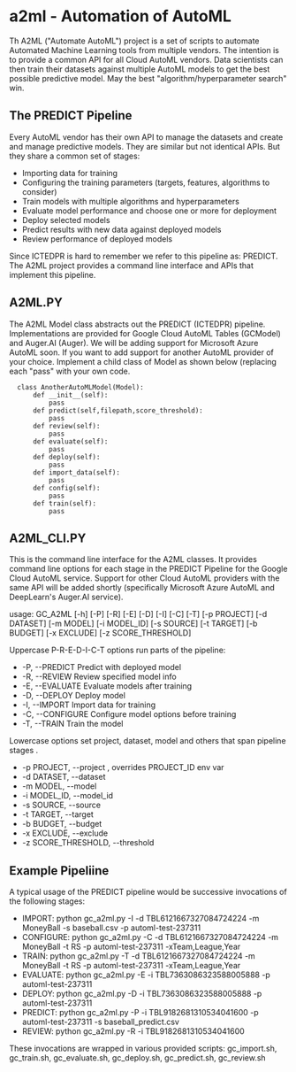 # a2ml - Automation of AutoML
Th A2ML ("Automate AutoML") project is a set of scripts to automate Automated Machine Learning tools from multiple vendors. The intention is to provide a common API for all Cloud AutoML vendors.  Data scientists can then train their datasets against multiple AutoML models to get the best possible predictive model.  May the best "algorithm/hyperparameter search" win.

## The PREDICT Pipeline
Every AutoML vendor has their own API to manage the datasets and create and
manage predictive models.  They are similar but not identical APIs.  But they share a
common set of stages:
* Importing data for training
* Configuring the training parameters (targets, features, algorithms to consider)
* Train models with multiple algorithms and hyperparameters
* Evaluate model performance and choose one or more for deployment
* Deploy selected models
* Predict results with new data against deployed models
* Review performance of deployed models 

Since ICTEDPR is hard to remember we refer to this pipeline as: PREDICT.  The A2ML
project provides a command line interface and APIs that implement this pipeline. 

## A2ML.PY
The A2ML Model class abstracts out the PREDICT (ICTEDPR) pipeline.  Implementations are provided for Google Cloud AutoML Tables (GCModel) and Auger.AI (Auger).   We will be adding support for Microsoft Azure AutoML soon. If you want to add support for another AutoML provider of your choice.  Implement a child class of Model as shown below (replacing each "pass" with your own code.

```
  class AnotherAutoMLModel(Model):  
      def __init__(self):
          pass     
      def predict(self,filepath,score_threshold):
          pass
      def review(self):
          pass
      def evaluate(self):
          pass
      def deploy(self):
          pass
      def import_data(self):
          pass
      def config(self):
          pass
      def train(self):
          pass
```

## A2ML_CLI.PY

This is the command line interface for the A2ML classes.  It provides command line options
for each stage in the PREDICT Pipeline for the Google Cloud AutoML service.  Support for other Cloud AutoML providers with the same API will be added shortly (specifically Microsoft Azure AutoML and DeepLearn's Auger.AI service). 

usage: GC_A2ML [-h] [-P] [-R] [-E] [-D] [-I] [-C] [-T] [-p PROJECT]
               [-d DATASET] [-m MODEL] [-i MODEL_ID] [-s SOURCE] [-t TARGET]
               [-b BUDGET] [-x EXCLUDE] [-z SCORE_THRESHOLD]
    
Uppercase P-R-E-D-I-C-T options run parts of the pipeline:
* -P, --PREDICT         Predict with deployed model
* -R, --REVIEW          Review specified model info
* -E, --EVALUATE        Evaluate models after training
* -D, --DEPLOY          Deploy model
* -I, --IMPORT          Import data for training
* -C, --CONFIGURE       Configure model options before training
* -T, --TRAIN           Train the model

Lowercase options set project, dataset, model and others that span pipeline stages .
* -p PROJECT, --project <Google Cloud project ID>, overrides PROJECT_ID env var
* -d DATASET, --dataset <Google Cloud dataset ID>
* -m MODEL, --model <Model name>
* -i MODEL_ID, --model_id <Model ID>
* -s SOURCE, --source <Source file path for loading dataset or prediction CSV>
* -t TARGET, --target <Target column from dataset>
* -b BUDGET, --budget <Max training time in seconds>
* -x EXCLUDE, --exclude <Excludes given columns from model>
* -z SCORE_THRESHOLD, --threshold <Score threshold for prediction>

## Example Pipeliine
A typical usage of the PREDICT pipeline would be successive invocations of the following stages:

* IMPORT: python gc_a2ml.py -I -d TBL6121667327084724224 -m MoneyBall -s baseball.csv -p automl-test-237311 
* CONFIGURE: python gc_a2ml.py -C -d TBL6121667327084724224 -m MoneyBall -t RS -p automl-test-237311 -xTeam,League,Year
* TRAIN: python gc_a2ml.py -T -d TBL6121667327084724224 -m MoneyBall -t RS -p automl-test-237311 -xTeam,League,Year
* EVALUATE: python gc_a2ml.py -E -i TBL7363086323588005888  -p automl-test-237311 
* DEPLOY: python gc_a2ml.py -D -i TBL7363086323588005888 -p automl-test-237311 
* PREDICT: python gc_a2ml.py -P -i TBL9182681310534041600  -p automl-test-237311 -s baseball_predict.csv
* REVIEW: python gc_a2ml.py -R -i TBL9182681310534041600  

These invocations are wrapped in various provided scripts: gc_import.sh, gc_train.sh, gc_evaluate.sh, gc_deploy.sh, gc_predict.sh, gc_review.sh
